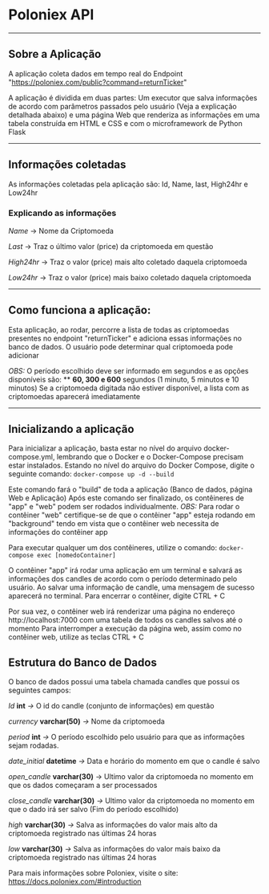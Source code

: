 # Poloniex API

---

## Sobre a Aplicação

A aplicação coleta dados em tempo real do Endpoint "https://poloniex.com/public?command=returnTicker"

A aplicação é dividida em duas partes: Um executor que salva informações de acordo com parâmetros passados pelo usuário (Veja a explicação detalhada abaixo)
e uma página Web que renderiza as informações em uma tabela construída em HTML e CSS e com o microframework de Python Flask

---

## Informações coletadas

As informações coletadas pela aplicação são: Id, Name, last, High24hr e Low24hr

### Explicando as informações
*Name* -> Nome da Criptomoeda

*Last* -> Traz o último valor (price) da criptomoeda em questão

*High24hr* -> Traz o valor (price) mais alto coletado daquela criptomoeda

*Low24hr* -> Traz o valor (price) mais baixo coletado daquela criptomoeda

-----

## Como funciona a aplicação:

Esta aplicação, ao rodar, percorre a lista de todas as criptomoedas presentes no endpoint "returnTicker" e adiciona essas informações no banco de dados.
O usuário pode determinar qual criptomoeda pode adicionar

*OBS:* O período escolhido deve ser informado em segundos e as opções disponíveis são: ** **60, 300 e 600** segundos (1 minuto, 5 minutos e 10 minutos)
	Se a criptomoeda digitada não estiver disponível, a lista com as criptomoedas aparecerá imediatamente

---

## Inicializando a aplicação

Para inicializar a aplicação, basta estar no nível do arquivo docker-compose.yml, lembrando que o Docker e o Docker-Compose precisam estar instalados.
Estando no nível do arquivo do Docker Compose, digite o seguinte comando:
	`docker-compose up -d --build`

Este comando fará o "build" de toda a aplicação (Banco de dados, página Web e Aplicação)
Após este comando ser finalizado, os contêineres de "app" e "web" podem ser rodados individualmente.
*OBS:* Para rodar o contêiner "web" certifique-se de que o contêiner "app" esteja rodando em "background" tendo em vista que o contêiner web necessita de informações do contêiner app

Para executar qualquer um dos contêineres, utilize o comando:
	`docker-compose exec [nomedoContainer]`

O contêiner "app" irá rodar uma aplicação em um terminal e salvará as informações dos candles de acordo com o período determinado pelo usuário.
Ao salvar uma informação de candle, uma mensagem de sucesso aparecerá no terminal. Para encerrar o contêiner, digite CTRL + C

Por sua vez, o contêiner web irá renderizar uma página no endereço http://localhost:7000 com uma tabela de todos os candles salvos até o momento
Para interromper a execução da página web, assim como no contêiner web, utilize as teclas CTRL + C


## Estrutura do Banco de Dados

O banco de dados possui uma tabela chamada candles que possui os seguintes campos:

*Id* **int** *->* O id do candle (conjunto de informações) em questão

*currency* **varchar(50)** *->* Nome da criptomoeda

*period* **int** *->* O período escolhido pelo usuário para que as informações sejam rodadas.

*date_initial* **datetime** *->* Data e horário do momento em que o candle é salvo

*open_candle* **varchar(30)** -> Ultimo valor da criptomoeda no momento em que os dados começaram a ser processados

*close_candle* **varchar(30)** *->* Ultimo valor da criptomoeda no momento em que o dado irá ser salvo (Fim do período escolhido)

*high* **varchar(30)** *->* Salva as informações do valor mais alto da criptomoeda registrado nas últimas 24 horas

*low* **varchar(30)** *->* Salva as informações do valor mais baixo da criptomoeda registrado nas últimas 24 horas


Para mais informações sobre Poloniex, visite o site:
https://docs.poloniex.com/#introduction
